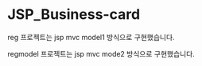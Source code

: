 # JSP_Business-card

reg 프로젝트는 jsp mvc model1 방식으로 구현했습니다.






regmodel 프로젝트는 jsp mvc mode2 방식으로 구현했습니다.

